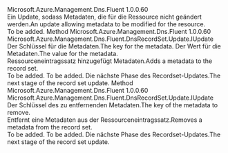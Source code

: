 <Type Name="IWithMetadata" FullName="Microsoft.Azure.Management.Dns.Fluent.DnsRecordSet.Update.IWithMetadata">
  <TypeSignature Language="C#" Value="public interface IWithMetadata" />
  <TypeSignature Language="ILAsm" Value=".class public interface auto ansi abstract IWithMetadata" />
  <TypeSignature Language="DocId" Value="T:Microsoft.Azure.Management.Dns.Fluent.DnsRecordSet.Update.IWithMetadata" />
  <TypeSignature Language="VB.NET" Value="Public Interface IWithMetadata" />
  <TypeSignature Language="F#" Value="type IWithMetadata = interface" />
  <AssemblyInfo>
    <AssemblyName>Microsoft.Azure.Management.Dns.Fluent</AssemblyName>
    <AssemblyVersion>1.0.0.60</AssemblyVersion>
  </AssemblyInfo>
  <Interfaces />
  <Docs>
    <summary>
            <span data-ttu-id="bbcb8-101">Ein Update, sodass Metadaten, die für die Ressource nicht geändert werden.</span><span class="sxs-lookup"><span data-stu-id="bbcb8-101">An update allowing metadata to be modified for the resource.</span></span>
            </summary>
    <remarks>To be added.</remarks>
  </Docs>
  <Members>
    <Member MemberName="WithMetadata">
      <MemberSignature Language="C#" Value="public Microsoft.Azure.Management.Dns.Fluent.DnsRecordSet.Update.IUpdate WithMetadata (string key, string value);" />
      <MemberSignature Language="ILAsm" Value=".method public hidebysig newslot virtual instance class Microsoft.Azure.Management.Dns.Fluent.DnsRecordSet.Update.IUpdate WithMetadata(string key, string value) cil managed" />
      <MemberSignature Language="DocId" Value="M:Microsoft.Azure.Management.Dns.Fluent.DnsRecordSet.Update.IWithMetadata.WithMetadata(System.String,System.String)" />
      <MemberSignature Language="VB.NET" Value="Public Function WithMetadata (key As String, value As String) As IUpdate" />
      <MemberSignature Language="F#" Value="abstract member WithMetadata : string * string -&gt; Microsoft.Azure.Management.Dns.Fluent.DnsRecordSet.Update.IUpdate" Usage="iWithMetadata.WithMetadata (key, value)" />
      <MemberType>Method</MemberType>
      <AssemblyInfo>
        <AssemblyName>Microsoft.Azure.Management.Dns.Fluent</AssemblyName>
        <AssemblyVersion>1.0.0.60</AssemblyVersion>
      </AssemblyInfo>
      <ReturnValue>
        <ReturnType>Microsoft.Azure.Management.Dns.Fluent.DnsRecordSet.Update.IUpdate</ReturnType>
      </ReturnValue>
      <Parameters>
        <Parameter Name="key" Type="System.String" />
        <Parameter Name="value" Type="System.String" />
      </Parameters>
      <Docs>
        <param name="key"><span data-ttu-id="bbcb8-102">Der Schlüssel für die Metadaten.</span><span class="sxs-lookup"><span data-stu-id="bbcb8-102">The key for the metadata.</span></span></param>
        <param name="value"><span data-ttu-id="bbcb8-103">Der Wert für die Metadaten.</span><span class="sxs-lookup"><span data-stu-id="bbcb8-103">The value for the metadata.</span></span></param>
        <summary>
            <span data-ttu-id="bbcb8-104">Ressourceneintragssatz hinzugefügt Metadaten.</span><span class="sxs-lookup"><span data-stu-id="bbcb8-104">Adds a metadata to the record set.</span></span>
            </summary>
        <returns>To be added.</returns>
        <remarks>To be added.</remarks>
        <return><span data-ttu-id="bbcb8-105">Die nächste Phase des Recordset-Updates.</span><span class="sxs-lookup"><span data-stu-id="bbcb8-105">The next stage of the record set update.</span></span></return>
      </Docs>
    </Member>
    <Member MemberName="WithoutMetadata">
      <MemberSignature Language="C#" Value="public Microsoft.Azure.Management.Dns.Fluent.DnsRecordSet.Update.IUpdate WithoutMetadata (string key);" />
      <MemberSignature Language="ILAsm" Value=".method public hidebysig newslot virtual instance class Microsoft.Azure.Management.Dns.Fluent.DnsRecordSet.Update.IUpdate WithoutMetadata(string key) cil managed" />
      <MemberSignature Language="DocId" Value="M:Microsoft.Azure.Management.Dns.Fluent.DnsRecordSet.Update.IWithMetadata.WithoutMetadata(System.String)" />
      <MemberSignature Language="VB.NET" Value="Public Function WithoutMetadata (key As String) As IUpdate" />
      <MemberSignature Language="F#" Value="abstract member WithoutMetadata : string -&gt; Microsoft.Azure.Management.Dns.Fluent.DnsRecordSet.Update.IUpdate" Usage="iWithMetadata.WithoutMetadata key" />
      <MemberType>Method</MemberType>
      <AssemblyInfo>
        <AssemblyName>Microsoft.Azure.Management.Dns.Fluent</AssemblyName>
        <AssemblyVersion>1.0.0.60</AssemblyVersion>
      </AssemblyInfo>
      <ReturnValue>
        <ReturnType>Microsoft.Azure.Management.Dns.Fluent.DnsRecordSet.Update.IUpdate</ReturnType>
      </ReturnValue>
      <Parameters>
        <Parameter Name="key" Type="System.String" />
      </Parameters>
      <Docs>
        <param name="key"><span data-ttu-id="bbcb8-106">Der Schlüssel des zu entfernenden Metadaten.</span><span class="sxs-lookup"><span data-stu-id="bbcb8-106">The key of the metadata to remove.</span></span></param>
        <summary>
            <span data-ttu-id="bbcb8-107">Entfernt eine Metadaten aus der Ressourceneintragssatz.</span><span class="sxs-lookup"><span data-stu-id="bbcb8-107">Removes a metadata from the record set.</span></span>
            </summary>
        <returns>To be added.</returns>
        <remarks>To be added.</remarks>
        <return><span data-ttu-id="bbcb8-108">Die nächste Phase des Recordset-Updates.</span><span class="sxs-lookup"><span data-stu-id="bbcb8-108">The next stage of the record set update.</span></span></return>
      </Docs>
    </Member>
  </Members>
</Type>